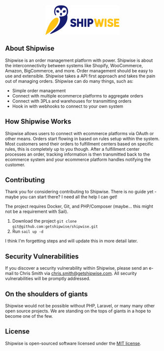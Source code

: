 <p align="center"><a href="https://getshipwise.com" target="_blank"><img src="https://github.com/getshipwise/art/blob/4d851ba3d2eb2899f38d38843740a0bf7cec7e16/logo.png" alt="Shipwise Logo"></a></p>

## About Shipwise

Shipwise is an order management platform with power. Shipwise is about the interconnectivity between systems like
Shopify, WooCommerce, Amazon, BigCommerce, and more. Order management should be easy to use and extensible. Shipwise
takes a API first approach and takes the pain out of managing orders. Shipwise can do many things, such as:

- Simple order management
- Connect with multiple ecommerce platforms to aggregate orders
- Connect with 3PLs and warehouses for transmitting orders
- Hook in with webhooks to connect to your own system

## How Shipwise Works

Shipwise allows users to connect with ecommerce platforms via OAuth or other means. Orders start flowing in based on
rules setup within the system. Most customers send their orders to fulfillment centers based on specific rules, this
is completely up to you though. After a fulfillment center processes an order, tracking information is then transmitted
back to the ecommerce system and your ecommerce platform handles notifying the customer.

## Contributing

Thank you for considering contributing to Shipwise. There is no guide yet - maybe you can start there? I need all the
help I can get!

The project requires Docker, Git, and PHP/Composer (maybe... this might not be a requirement with Sail).

1. Download the project `git clone git@github.com:getshipwise/shipwise.git`
1. Run `sail up -d` 

I think I'm forgetting steps and will update this in more detail later.

## Security Vulnerabilities

If you discover a security vulnerability within Shipwise, please send an e-mail to Chris Smith
via [chris.smith@getshipwise.com](mailto:chris.smith@getshipwise.com). All security vulnerabilities will be promptly
addressed.

## On the shoulders of giants

Shipwise would not be possible without PHP, Laravel, or many many other open source projects. We are standing on the
tops of giants in a hope to become one of the few.

## License

Shipwise is open-sourced software licensed under the [MIT license](https://opensource.org/licenses/MIT).
